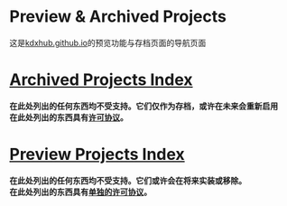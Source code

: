 # Preview & Archived Projects
这是[kdxhub.github.io](/index.htm)的预览功能与存档页面的导航页面

# [Archived Projects Index](./%5BArchived%5D/)
**在此处列出的任何东西均不受支持。它们仅作为存档，或许在未来会重新启用**<br>
**在此处列出的东西具有[许可协议](https://kdxhub.github.io/LICENSE_)。**

# [Preview Projects Index](./preview)
**在此处列出的任何东西均不受支持。它们或许会在将来实装或移除。**<br>
**在此处列出的东西具有[单独的许可协议](https://kdx233.github.io/preview/license_preview)。**